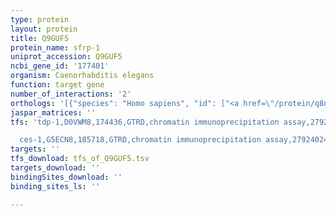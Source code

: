 ```yaml
---
type: protein
layout: protein
title: Q9GUF5
protein_name: sfrp-1
uniprot_accession: Q9GUF5
ncbi_gene_id: '177401'
organism: Caenorhabditis elegans
function: target gene
number_of_interactions: '2'
orthologs: '[{"species": "Homo sapiens", "id": ["<a href=\"/protein/q8n474\">Q8N474</a>"]}, {"species": "Mus musculus", "id": ["<a href=\"/protein/a0a0r4j001\">A0A0R4J001</a>", "<a href=\"/protein/q8c4u3\">Q8C4U3</a>"]}, {"species": "Rattus norvegicus", "id": ["D3ZTV6", "<a href=\"/protein/f1llx7\">F1LLX7</a>", "<a href=\"/protein/b1wbv2\">B1WBV2</a>"]}, {"species": "Danio rerio", "id": ["A3KNP6", "<a href=\"/protein/q7t2k9\">Q7T2K9</a>"]}]'
jaspar_matrices: ''
tfs: 'tdp-1,D0VWM8,174436,GTRD,chromatin immunoprecipitation assay,27924024%5Buid%5D,No

  ces-1,G5ECN8,185718,GTRD,chromatin immunoprecipitation assay,27924024%5Buid%5D,No'
targets: ''
tfs_download: tfs_of_Q9GUF5.tsv
targets_download: ''
bindingSites_download: ''
binding_sites_ls: ''

---
```

